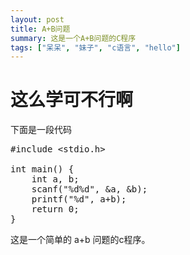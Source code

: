 ```yaml
---
layout: post
title: A+B问题
summary: 这是一个A+B问题的C程序
tags: ["呆呆", "妹子", "c语言", "hello"]
---
```


# 这么学可不行啊
下面是一段代码

<pre class="prettyprint linenums lang-cpp">
#include &lt;stdio.h&gt;

int main() {
	int a, b;
	scanf("%d%d", &a, &b);
	printf("%d", a+b);
	return 0;
}
</pre>

这是一个简单的 a+b 问题的c程序。
